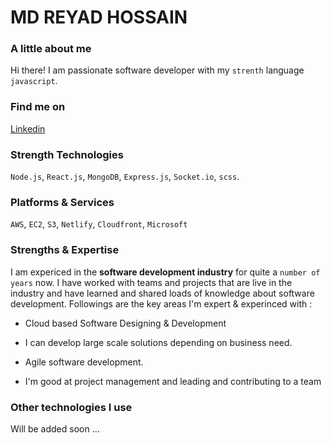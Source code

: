 # MD REYAD HOSSAIN

### A little about me

Hi there! I am passionate software developer with my `strenth` language `javascript`. 

### Find me on

[Linkedin](https://www.linkedin.com/in/md-reyad-hossain-3036ab194/)

### Strength Technologies

`Node.js`, `React.js`, `MongoDB`, `Express.js`, `Socket.io`, `scss`.

### Platforms & Services

`AWS`, `EC2`, `S3`, `Netlify`, `Cloudfront`, `Microsoft`

### Strengths & Expertise 

I am expericed in the **software development industry** for quite a `number of years` now. I have worked with teams and projects that are live in the industry and have learned and shared loads of knowledge about software development. Followings are the key areas I'm expert & experinced with : 

- Cloud based Software Designing & Development

- I can develop large scale solutions depending on business need.

- Agile software development.

- I'm good at project management and leading and contributing to a team 

### Other technologies I use

Will be added soon ...
